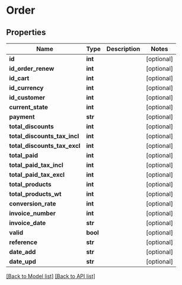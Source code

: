# Order

## Properties
Name | Type | Description | Notes
------------ | ------------- | ------------- | -------------
**id** | **int** |  | [optional] 
**id_order_renew** | **int** |  | [optional] 
**id_cart** | **int** |  | [optional] 
**id_currency** | **int** |  | [optional] 
**id_customer** | **int** |  | [optional] 
**current_state** | **int** |  | [optional] 
**payment** | **str** |  | [optional] 
**total_discounts** | **int** |  | [optional] 
**total_discounts_tax_incl** | **int** |  | [optional] 
**total_discounts_tax_excl** | **int** |  | [optional] 
**total_paid** | **int** |  | [optional] 
**total_paid_tax_incl** | **int** |  | [optional] 
**total_paid_tax_excl** | **int** |  | [optional] 
**total_products** | **int** |  | [optional] 
**total_products_wt** | **int** |  | [optional] 
**conversion_rate** | **int** |  | [optional] 
**invoice_number** | **int** |  | [optional] 
**invoice_date** | **str** |  | [optional] 
**valid** | **bool** |  | [optional] 
**reference** | **str** |  | [optional] 
**date_add** | **str** |  | [optional] 
**date_upd** | **str** |  | [optional] 

[[Back to Model list]](#documentation-for-models) [[Back to API list]](#documentation-for-api-endpoints)


